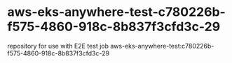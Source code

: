 # aws-eks-anywhere-test-c780226b-f575-4860-918c-8b837f3cfd3c-29
repository for use with E2E test job aws-eks-anywhere-test:c780226b-f575-4860-918c-8b837f3cfd3c-29
